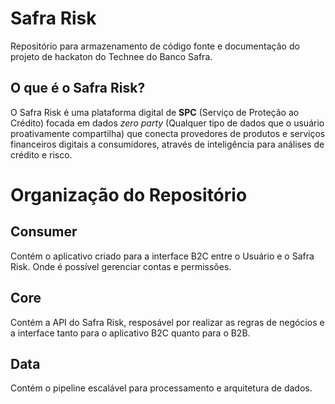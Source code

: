 # Safra Risk
Repositório para armazenamento de código fonte e documentação do projeto de hackaton do Technee do Banco Safra.


## O que é o Safra Risk?
O Safra Risk é uma plataforma digital de **SPC** (Serviço de Proteção ao Crédito) focada em dados *zero party* (Qualquer tipo de dados que o usuário proativamente compartilha) que conecta provedores de produtos e serviços financeiros digitais a consumidores, através de inteligência para análises de crédito e risco.

# Organização do Repositório

## Consumer
Contém o aplicativo criado para a interface B2C entre o Usuário e o Safra Risk. Onde é possível gerenciar contas e permissões.

## Core
Contém a API do Safra Risk, resposável por realizar as regras de negócios e a interface tanto para o aplicativo B2C quanto para o B2B.

## Data
Contém o pipeline escalável para processamento e arquitetura de dados.

